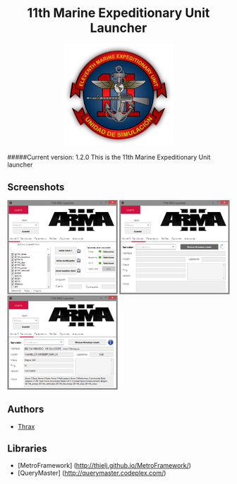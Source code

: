 <h1 align="center">11th Marine Expeditionary Unit Launcher</h1>
<p align="center">
	<img src="https://raw.githubusercontent.com/11thmeu/launcher/master/doc/logo-transparent.png" width="250px" />
</p>

#####Current version: 1.2.0
This is the 11th Marine Expeditionary Unit launcher


## Screenshots
<img src="https://raw.githubusercontent.com/11thmeu/launcher/master/doc/cap1.png" width="250px" />

<img src="https://raw.githubusercontent.com/11thmeu/launcher/master/doc/cap2.png" width="250px" />

<img src="https://raw.githubusercontent.com/11thmeu/launcher/master/doc/cap3.png" width="250px" />

## Authors
 * [Thrax](https://github.com/Thraxs/)

 
## Libraries
 * [MetroFramework] (http://thielj.github.io/MetroFramework/) 
 * [QueryMaster] (http://querymaster.codeplex.com/) 